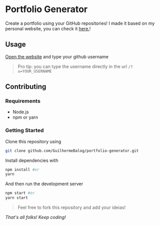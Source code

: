 # Portfolio Generator

Create a portfolio using your GitHub repositories!
I made it based on my personal website, you can check it [here.]((https://github.com/Satanic01/Portfolio-generator/))!

## Usage

[Open the website]((https://github.com/Satanic01/Portfolio-generator/)) and type your github username

> Pro tip: you can type the username directly in the url `/?u=YOUR_USERNAME`

## Contributing

### Requirements

- Node.js
- npm or yarn

### Getting Started

Clone this repository using

```bash
git clone github.com/GuilhermeBalog/portfolio-generator.git
```

Install dependencies with

```bash
npm install #or
yarn
```

And then run the development server

```bash
npm start #or
yarn start
```
> Feel free to fork this repository and add your ideias!

*That's all folks! Keep coding!*

